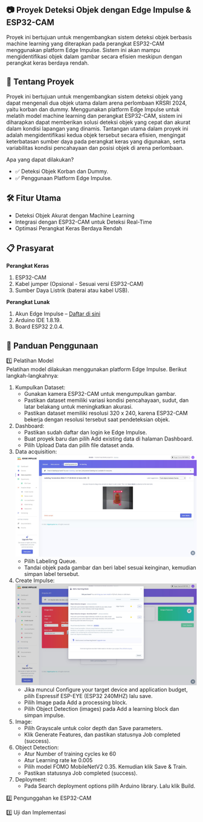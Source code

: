 ## 📷 Proyek Deteksi Objek dengan Edge Impulse & ESP32-CAM
Proyek ini bertujuan untuk mengembangkan sistem deteksi objek berbasis machine learning yang diterapkan pada perangkat ESP32-CAM menggunakan platform Edge Impulse. Sistem ini akan mampu mengidentifikasi objek dalam gambar secara efisien meskipun dengan perangkat keras berdaya rendah.

## 🚀 Tentang Proyek
Proyek ini bertujuan untuk mengembangkan sistem deteksi objek yang dapat mengenali dua objek utama dalam arena perlombaan KRSRI 2024, yaitu korban dan dummy. Menggunakan platform Edge Impulse untuk melatih model machine learning dan perangkat ESP32-CAM, sistem ini diharapkan dapat memberikan solusi deteksi objek yang cepat dan akurat dalam kondisi lapangan yang dinamis. Tantangan utama dalam proyek ini adalah mengidentifikasi kedua objek tersebut secara efisien, mengingat keterbatasan sumber daya pada perangkat keras yang digunakan, serta variabilitas kondisi pencahayaan dan posisi objek di arena perlombaan.

Apa yang dapat dilakukan?
- ✅ Deteksi Objek Korban dan Dummy.
- ✅ Penggunaan Platform Edge Impulse.

## 🛠️ Fitur Utama
- Deteksi Objek Akurat dengan Machine Learning
- Integrasi dengan ESP32-CAM untuk Deteksi Real-Time
- Optimasi Perangkat Keras Berdaya Rendah

## 📋 Prasyarat
**Perangkat Keras**
1. ESP32-CAM
2. Kabel jumper (Opsional - Sesuai versi ESP32-CAM)
3. Sumber Daya Listrik (baterai atau kabel USB).

**Perangkat Lunak**
1. Akun Edge Impulse – [Daftar di sini](https://www.edgeimpulse.com)
2. Arduino IDE 1.8.19.
3. Board ESP32 2.0.4.

## 📖 Panduan Penggunaan
1️⃣ Pelatihan Model  
Pelatihan model dilakukan menggunakan platform Edge Impulse. Berikut langkah-langkahnya:
1. Kumpulkan Dataset:
    - Gunakan kamera ESP32-CAM untuk mengumpulkan gambar.
    - Pastikan dataset memiliki variasi kondisi pencahayaan, sudut, dan latar belakang untuk meningkatkan akurasi.
    - Pastikan dataset memiliki resolusi 320 x 240, karena ESP32-CAM bekerja dengan resolusi tersebut saat pendeteksian objek.
2. Dashboard:
    - Pastikan sudah daftar dan login ke Edge Impulse.
    - Buat proyek baru dan pilih Add existing data di halaman Dashboard.
    - Pilih Upload Data dan pilih file dataset anda.
3. Data acquisition:
![Panduan Edge Impulse](./Documentation/images/Panduan_edge_impulse/2.5.jpg "Langkah 2.5 Edge Impulse")
    - Pilih Labeling Queue.
    - Tandai objek pada gambar dan beri label sesuai keinginan, kemudian simpan label tersebut.
5. Create Impulse:
![Panduan Edge Impulse](./Documentation/images/Panduan_edge_impulse/2.8.jpg "Langkah 2.8 Edge Impulse")
    - Jika muncul Configure your target device and application budget, pilih Espressif ESP-EYE (ESP32 240MHZ) lalu save.
    - Pilih Image pada Add a processing block.
    - Pilih Object Detection (images) pada Add a learning block dan simpan impulse.
7. Image:
    - Pilih Grayscale untuk color depth dan Save parameters.
    - Klik Generate Features, dan pastikan statusnya Job completed (success).
8. Object Detection:
    - Atur Number of training cycles ke 60
    - Atur Learning rate ke 0.005
    - Pilih model FOMO MobileNetV2 0.35. Kemudian klik Save & Train.
    - Pastikan statusnya Job completed (success).
9. Deployment:
    - Pada Search deployment options pilih Arduino library. Lalu klik Build.

2️⃣ Pengunggahan ke ESP32-CAM

3️⃣ Uji dan Implementasi
